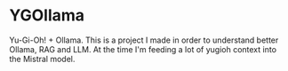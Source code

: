 # YGOllama
Yu-Gi-Oh! + Ollama.
This is a project I made in order to understand better Ollama, RAG and LLM.
At the time I'm feeding a lot of yugioh context into the Mistral model.
